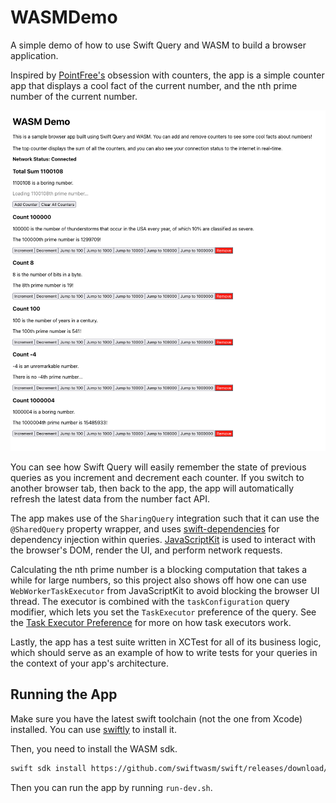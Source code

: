 # WASMDemo

A simple demo of how to use Swift Query and WASM to build a browser application.

Inspired by [PointFree's](https://www.pointfree.co/) obsession with counters, the app is a simple counter app that displays a cool fact of the current number, and the nth prime number of the current number.

![An image displaying the counter app with the network status indicating that the user is connected to the internet, a total sum counter of 1,100,108, and various other counters each displaying a number fact and the nth prime number of the current count.](./assets/app.png)

You can see how Swift Query will easily remember the state of previous queries as you increment and decrement each counter. If you switch to another browser tab, then back to the app, the app will automatically refresh the latest data from the number fact API.

The app makes use of the `SharingQuery` integration such that it can use the `@SharedQuery` property wrapper, and uses [swift-dependencies](https://github.com/pointfreeco/swift-dependencies) for dependency injection within queries. [JavaScriptKit](https://github.com/swiftwasm/JavaScriptKit) is used to interact with the browser's DOM, render the UI, and perform network requests.

Calculating the nth prime number is a blocking computation that takes a while for large numbers, so this project also shows off how one can use `WebWorkerTaskExecutor` from JavaScriptKit to avoid blocking the browser UI thread. The executor is combined with the `taskConfiguration` query modifier, which lets you set the `TaskExecutor` preference of the query. See the [Task Executor Preference](https://github.com/swiftlang/swift-evolution/blob/main/proposals/0417-task-executor-preference.md) for more on how task executors work.

Lastly, the app has a test suite written in XCTest for all of its business logic, which should serve as an example of how to write tests for your queries in the context of your app's architecture.

## Running the App

Make sure you have the latest swift toolchain (not the one from Xcode) installed. You can use [swiftly](https://github.com/swiftlang/swiftly) to install it.

Then, you need to install the WASM sdk.

```sh
swift sdk install https://github.com/swiftwasm/swift/releases/download/swift-wasm-6.1-RELEASE/swift-wasm-6.1-RELEASE-wasm32-unknown-wasip1-threads.artifactbundle.zip --checksum 0dd273be28741f8e1eb00682c39bdc956361ed24b5572e183dd8a4e9d1c5f6ec
```

Then you can run the app by running `run-dev.sh`.
